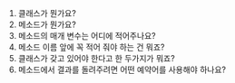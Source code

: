 1. 클래스가 뭔가요?
2. 메소드가 뭔가요?
3. 메소드의 매개 변수는 어디에 적어주나요?
4. 메소드 이름 앞에 꼭 적어 줘야 하는 건 뭐죠?
5. 클래스가 갖고 있어야 한다고 한 두가지가 뭐죠?
6. 메소드에서 결과를 돌려주려면 어떤 예약어를 사용해야 하나요?
